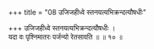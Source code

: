 +++
title = "08 उजिजहीध्वे स्तनयत्यभिक्रन्दत्यौषधीः"

+++
उजिजहीध्वे स्तनयत्यभिक्रन्दत्यौषधीः ।  
यदा वः पृश्निमातरः पर्जन्यो रेतसावति ॥ ॥ १० ॥